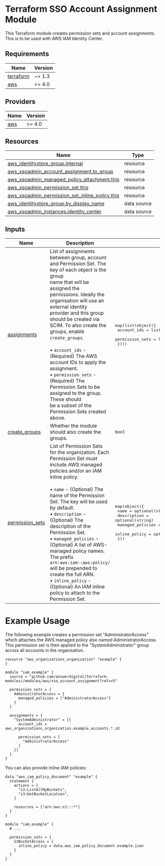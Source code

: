 # Terraform SSO Account Assignment Module

This Terraform module creates permission sets and account assignments. This is
to be used with AWS IAM Identity Center.

<!-- BEGIN_TF_DOCS -->
## Requirements

| Name | Version |
|------|---------|
| <a name="requirement_terraform"></a> [terraform](#requirement\_terraform) | ~> 1.3 |
| <a name="requirement_aws"></a> [aws](#requirement\_aws) | >= 4.0 |

## Providers

| Name | Version |
|------|---------|
| <a name="provider_aws"></a> [aws](#provider\_aws) | >= 4.0 |

## Resources

| Name | Type |
|------|------|
| [aws_identitystore_group.internal](https://registry.terraform.io/providers/hashicorp/aws/latest/docs/resources/identitystore_group) | resource |
| [aws_ssoadmin_account_assignment.to_group](https://registry.terraform.io/providers/hashicorp/aws/latest/docs/resources/ssoadmin_account_assignment) | resource |
| [aws_ssoadmin_managed_policy_attachment.this](https://registry.terraform.io/providers/hashicorp/aws/latest/docs/resources/ssoadmin_managed_policy_attachment) | resource |
| [aws_ssoadmin_permission_set.this](https://registry.terraform.io/providers/hashicorp/aws/latest/docs/resources/ssoadmin_permission_set) | resource |
| [aws_ssoadmin_permission_set_inline_policy.this](https://registry.terraform.io/providers/hashicorp/aws/latest/docs/resources/ssoadmin_permission_set_inline_policy) | resource |
| [aws_identitystore_group.by_display_name](https://registry.terraform.io/providers/hashicorp/aws/latest/docs/data-sources/identitystore_group) | data source |
| [aws_ssoadmin_instances.identity_center](https://registry.terraform.io/providers/hashicorp/aws/latest/docs/data-sources/ssoadmin_instances) | data source |

## Inputs

| Name | Description | Type | Default | Required |
|------|-------------|------|---------|:--------:|
| <a name="input_assignments"></a> [assignments](#input\_assignments) | List of assignments between group, account and Permission Set. The key of each object is the group<br/>    name that will be assigned the permissions. Ideally the organisation will use an external identity<br/>    provider and this group should be created via SCIM. To also create the groups, enable `create_groups`.<br/><br/>    • `account_ids`     - (Required) The AWS account IDs to apply the assignment.<br/>    • `permission_sets` - (Required) The Permission Sets to be assigned to the group. These should<br/>                                     be a subset of the Permission Sets created above. | <pre>map(list(object({<br/>    account_ids     = list(string)<br/>    permission_sets = list(string)<br/>  })))</pre> | n/a | yes |
| <a name="input_create_groups"></a> [create\_groups](#input\_create\_groups) | Whether the module should also create the groups. | `bool` | `false` | no |
| <a name="input_permission_sets"></a> [permission\_sets](#input\_permission\_sets) | List of Permission Sets for the organization. Each Permission Set must include AWS managed<br/>    policies and/or an IAM inline policy.<br/><br/>    • `name`              - (Optional) The name of the Permission Set. The key will be used by default.<br/>    • `description`       - (Optional) The description of the Permission Set.<br/>    • `managed_policies`  - (Optional) A list of AWS-managed policy names. The prefix `arn:aws:iam::aws:policy/`<br/>                                       will be prepended to create the full ARN.<br/>    • `inline_policy`     - (Optional) An IAM inline policy to attach to the Permission Set. | <pre>map(object({<br/>    name             = optional(string)<br/>    description      = optional(string)<br/>    managed_policies = optional(list(string), [])<br/>    inline_policy    = optional(string, "")<br/>  }))</pre> | n/a | yes |
<!-- END_TF_DOCS -->

# Example Usage

The following example creates a permission set "AdministratorAccess" which attaches
the AWS managed policy also named AdministratorAccess. This permission set is then
applied to the "SystemAdministrator" group across all accounts in the organisation.

```hcl
resource "aws_organizations_organization" "example" {
}

module "iam_example" {
  source = "github.com/answerdigital/terraform-modules//modules/aws/sso_account_assignment?ref=v5"

  permission_sets = {
    AdministratorAccess = {
      managed_policies = ["AdministratorAccess"]
    }
  }

  assignments = {
    "SystemAdministrator" = [{
      account_ids = aws_organizations_organization.example.accounts.*.id

      permission_sets = [
        "AdministratorAccess"
      ]
    }]
  }
}
```

You can also provide inline IAM policies:

```hcl
data "aws_iam_policy_document" "example" {
  statement {
    actions = [
      "s3:ListAllMyBuckets",
      "s3:GetBucketLocation",
    ]

    resources = ["arn:aws:s3:::*"]
  }
}

module "iam_example" {
  # ...

  permission_sets = {
    S3BucketAccess = {
      inline_policy = data.aws_iam_policy_document.example.json
    }
  }
}
```
